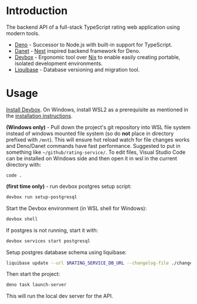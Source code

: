# Introduction

The backend API of a full-stack TypeScript rating web application using modern
tools.

- [Deno](https://deno.com/) - Successor to Node.js with built-in support for
  TypeScript.
- [Danet](https://danet.land/) - [Nest](https://docs.nestjs.com/) inspired
  backend framework for Deno.
- [Devbox](https://www.jetify.com/devbox) - Ergonomic tool over
  [Nix](https://nixos.org/) to enable easily creating portable, isolated
  development environments.
- [Liquibase](https://www.liquibase.com/) - Database versioning and migration
  tool.

# Usage

[Install Devbox](https://www.jetify.com/docs/devbox/installing_devbox/). On
Windows, install WSL2 as a prerequisite as mentioned in the
[installation instructions](https://www.jetify.com/docs/devbox/installing_devbox/?install-method=wsl).

**(Windows only)** - Pull down the project's git repository into WSL file system
instead of windows mounted file system (so do **not** place in directory
prefixed with `/mnt`). This will ensure hot reload watch for file changes works
and Deno/Danet commands have fast performance. Suggested to put in something
like `~/github/rating-service/`. To edit files, Visual Studio Code can be
installed on Windows side and then open it in wsl in the current directory with:

```
code .
```

**(first time only)** - run devbox postgres setup script:

```bash
devbox run setup-postgresql
```

Start the Devbox environment (in WSL shell for Windows):

```bash
devbox shell
```

If postgres is not running, start it with:

```bash
devbox services start postgresql
```

Setup postgres database schema using liquibase:

```bash
liquibase update --url $RATING_SERVICE_DB_URL --changelog-file ./changelog/changelog-root.yaml
```

Then start the project:

```bash
deno task launch-server
```

This will run the local dev server for the API.
